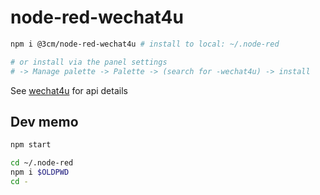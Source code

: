 # node-red-wechat4u

```bash
npm i @3cm/node-red-wechat4u # install to local: ~/.node-red

# or install via the panel settings
# -> Manage palette -> Palette -> (search for -wechat4u) -> install
```

See [wechat4u](https://github.com/nodeWechat/wechat4u) for api details

## Dev memo

```bash
npm start
```

```bash
cd ~/.node-red
npm i $OLDPWD
cd -
```
